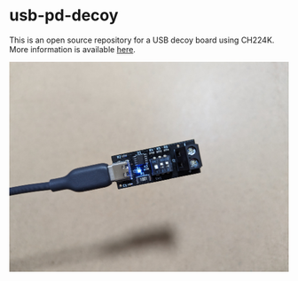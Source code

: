 # usb-pd-decoy

This is an open source repository for a USB decoy board using CH224K. More information is available [here](https://qiita.com/ricelectric/items/8ef598b7e089e5330fd7).

![picture.jpg](https://github.com/ricelectric/usb-pd-decoy/blob/main/images/picture.jpg)
